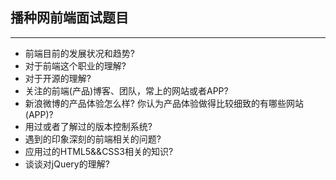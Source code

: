 ## 播种网前端面试题目

------------

+ 前端目前的发展状况和趋势?
+ 对于前端这个职业的理解?
+ 对于开源的理解?
+ 关注的前端(产品)博客、团队，常上的网站或者APP?
+ 新浪微博的产品体验怎么样? 你认为产品体验做得比较细致的有哪些网站(APP)?
+ 用过或者了解过的版本控制系统?
+ 遇到的印象深刻的前端相关的问题?
+ 应用过的HTML5&&CSS3相关的知识?
+ 谈谈对jQuery的理解?
